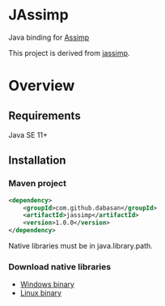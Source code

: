 # JAssimp

Java binding for [Assimp](https://github.com/assimp/assimp)

This project is derived from [jassimp](https://github.com/assimp/assimp/tree/master/port/jassimp).

# Overview

## Requirements

Java SE 11+

## Installation

### Maven project

```xml
<dependency>
    <groupId>com.github.dabasan</groupId>
    <artifactId>jassimp</artifactId>
    <version>1.0.0</version>
</dependency>
```

Native libraries must be in java.library.path.

### Download native libraries

- [Windows binary](https://github.com/Dabasan/JAssimp/releases/download/v1.0.0/windows_bin.zip)
- [Linux binary](https://github.com/Dabasan/JAssimp/releases/download/v1.0.0/linux_bin.tar.gz)

